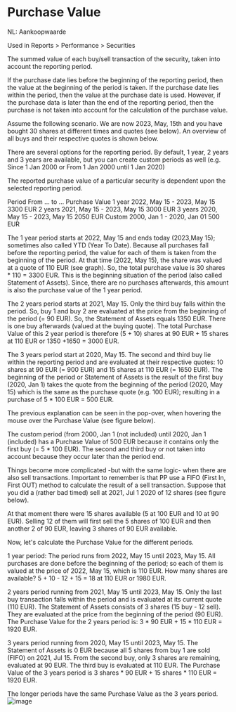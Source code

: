 # Purchase Value
NL: Aankoopwaarde

Used in Reports > Performance > Securities

The summed value of each buy/sell transaction of the security, taken into account the reporting period.

If the purchase date lies before the beginning of the reporting period, then the value at the beginning of the period is taken. If the purchase date lies within the period, then  the value at the purchase date is used. However, if the purchase data is later than the end of the reporting period, then the purchase is not taken into account for the calculation of the purchase value.

Assume the following scenario. We are now 2023, May, 15th and you have bought 30 shares at different times and quotes (see below). An overview of all buys and their respective quotes is shown below.

There are several options for the reporting period. By default, 1 year, 2 years and 3 years are available, but you can create custom periods as well (e.g. Since 1 Jan 2000 or From 1 Jan 2000 until 1 Jan 2020)

The reported purchase value of a particular security is dependent upon the selected reporting period.

Period	From … to …	Purchase Value
1 year	2022, May 15 - 2023, May 15	3300 EUR
2 years	2021, May 15 - 2023, May 15	3000 EUR
3 years	2020, May 15 - 2023, May 15	2050 EUR
Custom	2000, Jan 1 - 2020, Jan 01	500 EUR

The 1 year period starts at 2022, May 15 and ends today (2023,May 15); sometimes also called YTD (Year To Date). Because all purchases fall before the reporting period, the value for each of them is taken from the beginning of the period. At that time (2022, May 15), the share was valued at a quote of 110 EUR (see graph). So, the total purchase value is 30 shares * 110 = 3300 EUR. This is the beginning situation of the period (also called Statement of Assets). Since, there are no purchases afterwards, this amount is also the purchase value of the 1 year period.

The 2 years period starts at 2021, May 15. Only the third buy falls within the period. So, buy 1 and buy 2 are evaluated at the price from the beginning of the period (= 90 EUR). So, the Statement of Assets equals 1350 EUR. There is one buy afterwards (valued at the buying quote).  The total Purchase Value of this 2 year period is therefore  (5 + 10) shares at 90 EUR + 15 shares at 110 EUR or 1350 +1650 = 3000  EUR.

The 3 years period start at 2020, May 15. The second and third buy lie within the reporting period and are evaluated at their respective quotes: 10 shares at 90 EUR (= 900 EUR) and 15 shares at 110 EUR (= 1650 EUR). The beginning of the period or Statement of Assets is the result of the first buy (2020, Jan 1)  takes the quote from the beginning of the period (2020, May 15) which is the same as the purchase quote (e.g. 100 EUR); resulting in a purchase of 5 * 100 EUR = 500 EUR.

The previous explanation can be seen in the pop-over, when hovering the mouse over the Purchase Value (see figure below).



The custom period (from 2000, Jan 1 (not included) until 2020, Jan 1 (included) has a Purchase Value of 500 EUR because it contains only the first buy (= 5 * 100 EUR). The second and third buy or not taken into account because they occur later than the period end.

Things become more complicated -but with the same logic- when there are also sell transactions. Important to remember is that PP use a FIFO (First In, First OUT) method to calculate the result of a sell transaction. Suppose that you did a (rather bad timed) sell at 2021, Jul 1 2020 of 12 shares (see figure below).



At that moment there were 15 shares available (5 at 100 EUR and 10 at 90 EUR). Selling 12 of them will first sell the 5 shares of 100 EUR and then another 2 of 90 EUR, leaving 3 shares of 90 EUR available.

Now, let's calculate the Purchase Value for the different periods.

1 year period: The period runs from 2022, May 15 until 2023, May 15. All purchases are done before the beginning of the period; so each of them is valued at the price of 2022, May 15, which is 110 EUR. How many shares are available? 5 + 10 - 12 + 15 = 18 at 110 EUR or 1980 EUR.

2 years period running from  2021, May 15 until 2023, May 15. Only the last buy transaction falls within the period and is evaluated at its current quote (110 EUR). The Statement of Assets consists of 3 shares (15 buy - 12 sell). They are evaluated at the price from the beginning of the period (90 EUR). The Purchase Value for the 2 years period is: 3 * 90 EUR + 15 * 110 EUR = 1920 EUR.

3 years period running from  2020, May 15 until 2023, May 15. The Statement of Assets is 0 EUR because all 5 shares from buy 1 are sold (FIFO) on 2021, Jul 15. From the second buy, only 3 shares are remaining, evaluated at 90 EUR. The third buy is evaluated at 110 EUR. The Purchase Value of the 3 years period is 3 shares * 90 EUR + 15 shares * 110 EUR = 1920 EUR.

The longer periods have the same Purchase Value as the 3 years period.
![image](https://github.com/blendoc/github.io/assets/77246998/a99d91a6-888c-4c80-86b5-2c2883a8f1e1)

